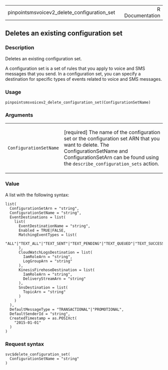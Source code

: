 <table style="width: 100%;">
<tbody>
<tr class="odd">
<td>pinpointsmsvoicev2_delete_configuration_set</td>
<td style="text-align: right;">R Documentation</td>
</tr>
</tbody>
</table>

## Deletes an existing configuration set

### Description

Deletes an existing configuration set.

A configuration set is a set of rules that you apply to voice and SMS
messages that you send. In a configuration set, you can specify a
destination for specific types of events related to voice and SMS
messages.

### Usage

    pinpointsmsvoicev2_delete_configuration_set(ConfigurationSetName)

### Arguments

<table>
<colgroup>
<col style="width: 35%" />
<col style="width: 65%" />
</colgroup>
<tbody>
<tr class="odd">
<td><code
id="pinpointsmsvoicev2_delete_configuration_set_:_ConfigurationSetName">ConfigurationSetName</code></td>
<td><p>[required] The name of the configuration set or the configuration
set ARN that you want to delete. The ConfigurationSetName and
ConfigurationSetArn can be found using the
<code>describe_configuration_sets</code> action.</p></td>
</tr>
</tbody>
</table>

### Value

A list with the following syntax:

    list(
      ConfigurationSetArn = "string",
      ConfigurationSetName = "string",
      EventDestinations = list(
        list(
          EventDestinationName = "string",
          Enabled = TRUE|FALSE,
          MatchingEventTypes = list(
            "ALL"|"TEXT_ALL"|"TEXT_SENT"|"TEXT_PENDING"|"TEXT_QUEUED"|"TEXT_SUCCESSFUL"|"TEXT_DELIVERED"|"TEXT_INVALID"|"TEXT_INVALID_MESSAGE"|"TEXT_UNREACHABLE"|"TEXT_CARRIER_UNREACHABLE"|"TEXT_BLOCKED"|"TEXT_CARRIER_BLOCKED"|"TEXT_SPAM"|"TEXT_UNKNOWN"|"TEXT_TTL_EXPIRED"|"VOICE_ALL"|"VOICE_INITIATED"|"VOICE_RINGING"|"VOICE_ANSWERED"|"VOICE_COMPLETED"|"VOICE_BUSY"|"VOICE_NO_ANSWER"|"VOICE_FAILED"|"VOICE_TTL_EXPIRED"
          ),
          CloudWatchLogsDestination = list(
            IamRoleArn = "string",
            LogGroupArn = "string"
          ),
          KinesisFirehoseDestination = list(
            IamRoleArn = "string",
            DeliveryStreamArn = "string"
          ),
          SnsDestination = list(
            TopicArn = "string"
          )
        )
      ),
      DefaultMessageType = "TRANSACTIONAL"|"PROMOTIONAL",
      DefaultSenderId = "string",
      CreatedTimestamp = as.POSIXct(
        "2015-01-01"
      )
    )

### Request syntax

    svc$delete_configuration_set(
      ConfigurationSetName = "string"
    )
